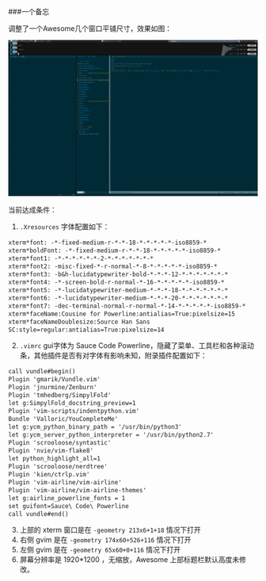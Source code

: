 ###一个备忘

调整了一个Awesome几个窗口平铺尺寸，效果如图：

![](../../_mis/mis/gvimandminxterm.png)

当前达成条件：

1. `.Xresources` 字体配置如下：

  ```
  xterm*font: -*-fixed-medium-r-*-*-18-*-*-*-*-*-iso8859-*
  xterm*boldFont: -*-fixed-medium-r-*-*-18-*-*-*-*-*-iso8859-*
  xterm*font1: -*-*-*-*-*-*-2-*-*-*-*-*-*-*
  xterm*font2: -misc-fixed-*-r-normal-*-8-*-*-*-*-*-iso8859-*
  xterm*font3: -b&h-lucidatypewriter-bold-*-*-*-12-*-*-*-*-*-*-*
  xterm*font4: -*-screen-bold-r-normal-*-16-*-*-*-*-*-iso8859-*
  xterm*font5: -*-lucidatypewriter-medium-*-*-*-18-*-*-*-*-*-*-*
  xterm*font6: -*-lucidatypewriter-medium-*-*-*-20-*-*-*-*-*-*-*
  xterm*font7: -dec-terminal-normal-r-normal-*-14-*-*-*-*-*-iso8859-*
  xterm*faceName:Cousine for Powerline:antialias=True:pixelsize=15
  xterm*faceNameDoublesize:Source Han Sans SC:style=regular:antialias=True:pixelsize=14
  ```
2. `.vimrc` gui字体为 Sauce Code Powerline，隐藏了菜单、工具栏和各种滚动条，其他插件是否有对字体有影响未知，附录插件配置如下：

  ```
  call vundle#begin()
  Plugin 'gmarik/Vundle.vim'
  Plugin 'jnurmine/Zenburn'
  Plugin 'tmhedberg/SimpylFold'
  let g:SimpylFold_docstring_preview=1
  Plugin 'vim-scripts/indentpython.vim'
  Bundle 'Valloric/YouCompleteMe'
  let g:ycm_python_binary_path = '/usr/bin/python3'
  let g:ycm_server_python_interpreter = '/usr/bin/python2.7'
  Plugin 'scrooloose/syntastic'
  Plugin 'nvie/vim-flake8'
  let python_highlight_all=1
  Plugin 'scrooloose/nerdtree'
  Plugin 'kien/ctrlp.vim'
  Plugin 'vim-airline/vim-airline'
  Plugin 'vim-airline/vim-airline-themes'
  let g:airline_powerline_fonts = 1
  set guifont=Sauce\ Code\ Powerline
  call vundle#end() 
  ```
3. 上部的 xterm 窗口是在 `-geometry 213x6+1+18` 情况下打开
4. 右侧 gvim 是在 `-geometry 174x60+526+116` 情况下打开
5. 左侧 gvim 是在 `-geometry 65x60+0+116` 情况下打开
6. 屏幕分辨率是 1920*1200 ，无缩放，Awesome 上部标题栏默认高度未修改。
